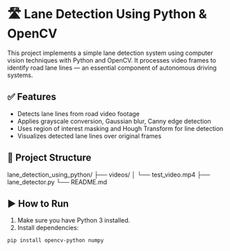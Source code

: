 # 🛣️ Lane Detection Using Python & OpenCV

This project implements a simple lane detection system using computer vision techniques with Python and OpenCV. It processes video frames to identify road lane lines — an essential component of autonomous driving systems.

## ✅ Features
- Detects lane lines from road video footage
- Applies grayscale conversion, Gaussian blur, Canny edge detection
- Uses region of interest masking and Hough Transform for line detection
- Visualizes detected lane lines over original frames

## 📁 Project Structure

lane_detection_using_python/
├── videos/
│ └── test_video.mp4
├── lane_detector.py
└── README.md


## ▶️ How to Run

1. Make sure you have Python 3 installed.
2. Install dependencies:

```bash
pip install opencv-python numpy
